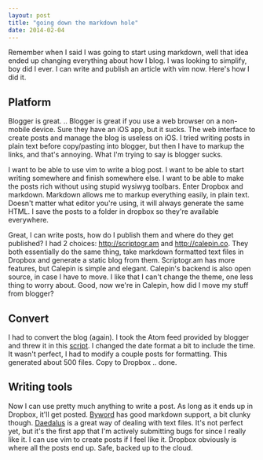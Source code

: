 ```yaml
---
layout: post
title: "going down the markdown hole"
date: 2014-02-04
---
```


Remember when I said I was going to start using markdown, well that idea ended up changing everything about how I blog. I was looking to simplify, boy did I ever. I can write and publish an article with vim now. Here's how I did it.

## Platform

Blogger is great. .. Blogger is great if you use a web browser on a non-mobile device. Sure they have an iOS app, but it sucks. The web interface to create posts and manage the blog is useless on iOS. I tried writing posts in plain text before copy/pasting into blogger, but then I have to markup the links, and that's annoying. What I'm trying to say is blogger sucks.

I want to be able to use vim to write a blog post. I want to be able to start writing somewhere and finish somewhere else. I want to be able to make the posts rich without using stupid wysiwyg toolbars. Enter Dropbox and markdown. Markdown allows me to markup everything easily, in plain text. Doesn't matter what editor you're using, it will always generate the same HTML. I save the posts to a folder in dropbox so they're available everywhere.

Great, I can write posts, how do I publish them and where do they get published? I had 2 choices: <http://scriptogr.am> and <http://calepin.co>. They both essentially do the same thing, take markdown formatted text files in Dropbox and generate a static blog from them. Scriptogr.am has more features, but Calepin is simple and elegant. Calepin's backend is also open source, in case I have to move. I like that I can't change the theme, one less thing to worry about. Good, now we're in Calepin, how did I move my stuff from blogger?

## Convert

I had to convert the blog (again). I took the Atom feed provided by blogger and threw it in this [script](https://gist.github.com/larsks/4022537). I changed the date format a bit to include the time. It wasn't perfect, I had to modify a couple posts for formatting. This generated about 500 files. Copy to Dropbox .. done.

## Writing tools

Now I can use pretty much anything to write a post. As long as it ends up in Dropbox, it'll get posted. [Byword](https://itunes.apple.com/gb/app/byword/id482063361?mt=8) has good markdown support, a bit clunky though. [Daedalus](https://itunes.apple.com/gb/app/daedalus-touch-text-editor/id406964546?mt=8) is a great way of dealing with text files. It's not perfect yet, but it's the first app that I'm actively submitting bugs for since I really like it. I can use vim to create posts if I feel like it. Dropbox obviously is where all the posts end up. Safe, backed up to the cloud.
